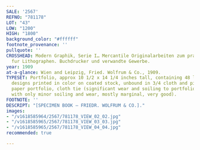 ```yaml
---
SALE: '2567'
REFNO: "781178"
LOT: "43"
LOW: "1200"
HIGH: "1800"
background_color: "#ffffff"
footnote_provenance: ''
pullquote: ''
CROSSHEAD: Modern Graphik, Serie I… Mercantile Originalarbeiten zum praktischen Gebrauch
  fur Lithographen. Buchdrucker und verwandte Gewerbe.
year: 1909
at-a-glance: Wien and Leipzig, Fried. Wolfrum & Co., 1909.
TYPESET: Portfolio, approx 10 1/2 x 14 1/4 inches tall, containing 48 leaves of sample
  designs printed in color on coated stock, unbound in 3/4 cloth and pictorial printed
  paper portfolio, cloth tie (significant wear and soiling to portfolio, contents
  with only minor soiling and wear, mostly marginal, very good).
FOOTNOTE: ''
DESCRIPT: "[SPECIMEN BOOK — FRIEDR. WOLFRUM & CO.]."
images:
- "/v1618585964/2567/781178_VIEW_02_02.jpg"
- "/v1618585965/2567/781178_VIEW_03_03.jpg"
- "/v1618585965/2567/781178_VIEW_04_04.jpg"
recommended: true

---
```

